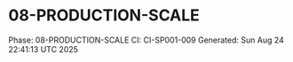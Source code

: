 # 08-PRODUCTION-SCALE
Phase: 08-PRODUCTION-SCALE
CI: CI-SP001-009
Generated: Sun Aug 24 22:41:13 UTC 2025

